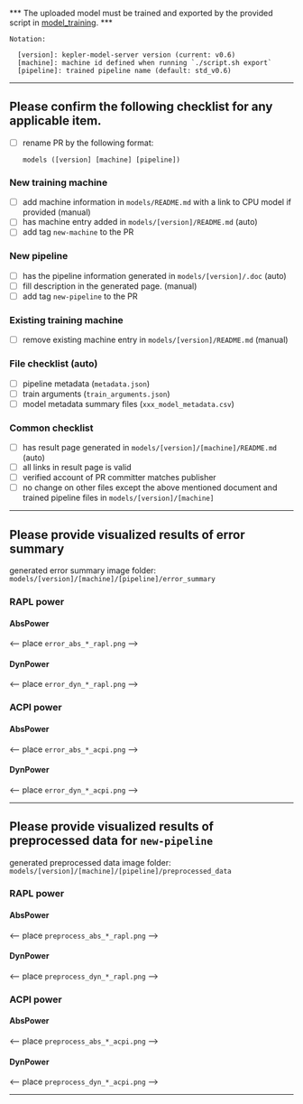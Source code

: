 *** The uploaded model must be trained and exported by the provided script in [model_training](https://github.com/sustainable-computing-io/kepler-model-server/tree/main/model_training). *** 

```
Notation: 

  [version]: kepler-model-server version (current: v0.6)
  [machine]: machine id defined when running `./script.sh export`
  [pipeline]: trained pipeline name (default: std_v0.6)
```
---

## Please confirm the following checklist for any applicable item.

- [ ] rename PR by the following format:

  ```
  models ([version] [machine] [pipeline])
  ```

### New training machine
- [ ] add machine information in `models/README.md` with a link to CPU model if provided (manual)
- [ ] has machine entry added in `models/[version]/README.md` (auto)
- [ ] add tag `new-machine` to the PR

### New pipeline
- [ ] has the pipeline information generated in `models/[version]/.doc` (auto)
- [ ] fill description in the generated page. (manual)
- [ ] add tag `new-pipeline` to the PR

### Existing training machine
- [ ] remove existing machine entry in `models/[version]/README.md` (manual)

### File checklist (auto)
- [ ] pipeline metadata (`metadata.json`)
- [ ] train arguments (`train_arguments.json`)
- [ ] model metadata summary files (`xxx_model_metadata.csv`)

### Common checklist
- [ ] has result page generated in  `models/[version]/[machine]/README.md` (auto)
- [ ] all links in result page is valid 
- [ ] verified account of PR committer matches publisher
- [ ] no change on other files except the above mentioned document and trained pipeline files in `models/[version]/[machine]`

---
## Please provide visualized results of error summary
generated error summary image folder: `models/[version]/[machine]/[pipeline]/error_summary`

### RAPL power 
#### AbsPower
<-- place `error_abs_*_rapl.png` -->

#### DynPower
<-- place `error_dyn_*_rapl.png` -->

### ACPI power
#### AbsPower
<-- place `error_abs_*_acpi.png` -->

#### DynPower
<-- place `error_dyn_*_acpi.png` -->


---

## Please provide visualized results of preprocessed data for `new-pipeline`
generated preprocessed data image folder: `models/[version]/[machine]/[pipeline]/preprocessed_data`

### RAPL power 
#### AbsPower
<-- place `preprocess_abs_*_rapl.png` -->

#### DynPower
<-- place `preprocess_dyn_*_rapl.png` -->

### ACPI power
#### AbsPower
<-- place `preprocess_abs_*_acpi.png` -->

#### DynPower
<-- place `preprocess_dyn_*_acpi.png` -->

---